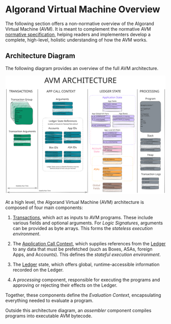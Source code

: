 # Algorand Virtual Machine Overview

The following section offers a non-normative overview of the Algorand Virtual Machine
(AVM). It is meant to complement the normative AVM [normative specification](./avm.md),
helping readers and implementers develop a complete, high-level, holistic understanding
of how the AVM works.

## Architecture Diagram

The following diagram provides an overview of the full AVM architecture.

![AVM Architecture](./images/avm.svg "AVM Architecture Overview")

At a high level, the Algorand Virtual Machine (AVM) architecture is composed of
four main components:

1. [Transactions](./ledger.md#transactions), which act as inputs to AVM programs.
These include various fields and optional arguments. For _Logic Signatures_, arguments
can be provided as byte arrays. This forms the _stateless execution environment_.

1. The [Application Call Context](./ledger.md#applications), which supplies references
from the [Ledger](ledger.md) to any data that must be prefetched (such as Boxes,
ASAs, foreign Apps, and Accounts). This defines the _stateful execution environment_.

1. The [Ledger](ledger.md) state, which offers global, runtime-accessible information
recorded on the Ledger.

1. A _processing_ component, responsible for executing the programs and approving
or rejecting their effects on the Ledger.

Together, these components define the _Evaluation Context_, encapsulating everything
needed to evaluate a program.

Outside this architecture diagram, an _assembler_ component compiles programs into
executable AVM bytecode.